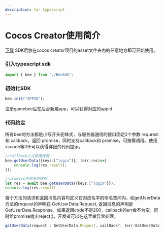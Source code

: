 ```yaml
---
description: for typescript
---
```


# Cocos Creator使用简介

[下载](xia-zai-sdk.md) SDK后放在cocos creator项目的asset文件夹内的任意地方即可开始使用。

### 引入typescript sdk

```typescript
import { bee } from "./BeeSdk";
```

### 初始化SDK

```typescript
bee.init("APPID");
```

注册gamebee后在后台新建app，可以获得对应的appid

### 代码约定

所有bee的方法都是小写开头驼峰式，与服务器通信的接口固定2个参数 requrest和 callback，返回 promise，同时支持callback和 promise，可按需调用。使用vscode等IDE可以获得详细的代码提示。

```typescript
//callback方式使用样例
bee.getUserData({keys:["login"]}, (err,res)=>{
    console.log(res.result);
});
```

```typescript
//promise方式使用样例
let res = await bee.getUserData({keys:["login"]});
console.log(res.result)
```

每个方法的请求和返回消息内容均定义在对应名字的命名空间内，如getUserData方法的request的声明在 GetUserData.Request, 返回消息的声明是 GetUserData.Response，如果返回code不是200，callback的err会不为空，同时给promise抛出reject\(\)，开发者可以在这里做异常处理。

```typescript
getUserData(request : GetUserData.Request, callBack?: (err:GetUserData.Response, res:GetUserData.Response)=>{}){}
```

